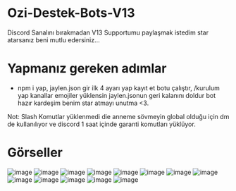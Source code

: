 # Ozi-Destek-Bots-V13

Discord Sanalını bırakmadan V13 Supportumu paylaşmak istedim star atarsanız beni mutlu edersiniz...

# Yapmanız gereken adımlar

- npm i yap, jaylen.json gir ilk 4 ayarı yap kayıt et botu çalıştır, /kurulum yap kanallar emojiler yüklensin jaylen.jsonun geri kalanını doldur bot hazır kardeşim benim star atmayı unutma <3.

Not: Slash Komutlar yüklenmedi die anneme sövmeyin global olduğu için dm de kullanılıyor ve discord 1 saat içinde garanti komutları yüklüyor.

# Görseller
![image](https://user-images.githubusercontent.com/92666466/159189216-2edf7f9f-646e-48d1-aeac-562b7c0f701a.png)
![image](https://user-images.githubusercontent.com/92666466/159189220-3de70393-4b85-4bdb-8a54-01f00133e9cd.png)
![image](https://user-images.githubusercontent.com/92666466/159189225-40ab7b50-9b6e-466b-8e26-c2ede5de6dc5.png)
![image](https://user-images.githubusercontent.com/92666466/159189230-6e58ce5e-ee69-45e1-a594-a3df9c4510c1.png)
![image](https://user-images.githubusercontent.com/92666466/159189235-b291b90e-d717-4070-ad32-d131929cfd86.png)
![image](https://user-images.githubusercontent.com/92666466/159189245-951f4033-9cad-4102-a103-5f9fbd4622e1.png)
![image](https://user-images.githubusercontent.com/92666466/159189248-96ca2b18-c170-45f1-b54b-3cbe97f0a402.png)
![image](https://user-images.githubusercontent.com/92666466/159189250-0333771d-563b-4f59-ba72-821323a977b4.png)
![image](https://user-images.githubusercontent.com/92666466/159189253-4bf48b06-a198-4e8b-92da-37c412a2812a.png)
![image](https://user-images.githubusercontent.com/92666466/159190215-b86a1e17-1b1b-4969-97c4-34b0c226054a.png)
![image](https://user-images.githubusercontent.com/92666466/159190220-92fa24d0-c0d7-410a-85f2-598747bcafe6.png)
![image](https://user-images.githubusercontent.com/92666466/159190223-0094d34f-5ff5-4446-8ee0-8861a0fd7cec.png)
![image](https://user-images.githubusercontent.com/92666466/159190228-4efc3156-90ef-46ed-bf6d-ed383e8c8098.png)
